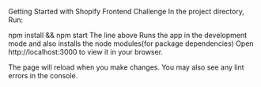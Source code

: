Getting Started with Shopify Frontend Challenge
In the project directory,
Run:

npm install && npm start
The line above Runs the app in the development mode and also installs the node modules(for package dependencies)
Open http://localhost:3000 to view it in your browser.

The page will reload when you make changes.
You may also see any lint errors in the console.
